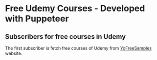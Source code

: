 # Free Udemy Courses - Developed with Puppeteer

## Subscribers for free courses in Udemy

The first subscriber is fetch free courses of Udemy from [YoFreeSamples](https://yofreesamples.com) website.

